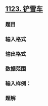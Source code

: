 ## [1123. 铲雪车](https://www.acwing.com/problem/content/1125/)

### 题目

### 输入格式

### 输出格式

### 数据范围

### 输入样例：



### 题解
